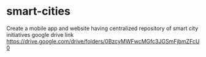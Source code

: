 # smart-cities
Create a mobile app and website having centralized repository of smart city initiatives 
google drive link https://drive.google.com/drive/folders/0BzcyMWFwcMGfc3JGSmFjbmZFcU0
